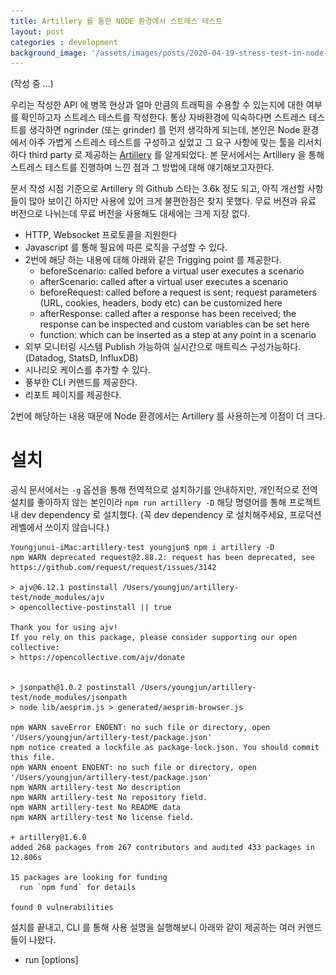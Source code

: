 ```yaml
---
title: Artillery 를 통한 NODE 환경에서 스트레스 테스트
layout: post
categories : development
background_image: '/assets/images/posts/2020-04-19-stress-test-in-node-with-artillery/artillery.jpg'
---
```


(작성 중 ...)

우리는 작성한 API 에 병목 현상과 얼마 만큼의 트래픽을 수용할 수 있는지에 대한 여부를 확인하고자 스트레스 테스트를 작성한다.
통상 자바환경에 익숙하다면 스트레스 테스트를 생각하면 ngrinder (또는 grinder) 를 먼저 생각하게 되는데, 본인은 Node 환경에서 아주 가볍게 스트레스 테스트를 구성하고 싶었고 그 요구 사항에 맞는 툴을 리서치하다 third party 로 제공하는 [Artillery](https://www.npmjs.com/package/artillery) 를 알게되었다.
본 문서에서는 Artillery 을 통해 스트레스 테스트를 진행하며 느낀 점과 그 방법에 대해 얘기해보고자한다.

문서 작성 시점 기준으로 Artillery 의 Github 스타는 3.6k 정도 되고, 아직 개선할 사항들이 많아 보이긴 하지만 사용에 있어 크게 불편한점은 찾지 못했다. 무료 버전과 유료 버전으로 나뉘는데 무료 버전을 사용해도 대세에는 크게 지장 없다.

- HTTP, Websocket 프로토콜을 지원한다
- Javascript 를 통해 필요에 따른 로직을 구성할 수 있다.
- 2번에 해당 하는 내용에 대해 아래와 같은 Trigging point 를 제공한다.
  - beforeScenario: called before a virtual user executes a scenario
  - afterScenario: called after a virtual user executes a scenario
  - beforeRequest: called before a request is sent; request parameters (URL, cookies, headers, body etc) can be customized here
  - afterResponse: called after a response has been received; the response can be inspected and custom variables can be set here
  - function: which can be inserted as a step at any point in a scenario
 - 외부 모니터링 시스템 Publish 가능하여 실시간으로 매트릭스 구성가능하다. (Datadog, StatsD, InfluxDB)
 - 시나리오 케이스를 추가할 수 있다.
 - 풍부한 CLI 커맨드를 제공한다.
 - 리포트 페이지를 제공한다.

2번에 해당하는 내용 때문에 Node 환경에서는 Artillery 를 사용하는게 이점이 더 크다.


# 설치

공식 문서에서는 `-g` 옵션을 통해 전역적으로 설치하기를 안내하지만, 개인적으로 전역 설치를 좋아하지 않는 본인이라 `npm run artillery -D` 해당 명령어를 통해 프로젝트 내 dev dependency 로 설치했다. (꼭 dev dependency 로 설치해주세요, 프로덕션 레벨에서 쓰이지 않습니다.)

```
Youngjunui-iMac:artillery-test youngjun$ npm i artillery -D
npm WARN deprecated request@2.88.2: request has been deprecated, see https://github.com/request/request/issues/3142

> ajv@6.12.1 postinstall /Users/youngjun/artillery-test/node_modules/ajv
> opencollective-postinstall || true

Thank you for using ajv!
If you rely on this package, please consider supporting our open collective:
> https://opencollective.com/ajv/donate


> jsonpath@1.0.2 postinstall /Users/youngjun/artillery-test/node_modules/jsonpath
> node lib/aesprim.js > generated/aesprim-browser.js

npm WARN saveError ENOENT: no such file or directory, open '/Users/youngjun/artillery-test/package.json'
npm notice created a lockfile as package-lock.json. You should commit this file.
npm WARN enoent ENOENT: no such file or directory, open '/Users/youngjun/artillery-test/package.json'
npm WARN artillery-test No description
npm WARN artillery-test No repository field.
npm WARN artillery-test No README data
npm WARN artillery-test No license field.

+ artillery@1.6.0
added 268 packages from 267 contributors and audited 433 packages in 12.806s

15 packages are looking for funding
  run `npm fund` for details

found 0 vulnerabilities
```

설치를 끝내고, CLI 를 통해 사용 설명을 실행해보니 아래와 같이 제공하는 여러 커맨드들이 나왔다.

- run [options] <script>    Run a test script. Example: `artillery run benchmark.json`
- quick [options] <target>  Run a quick test without writing a test script
- report [options] <file>   Create a report from a JSON file created by "artillery run" 
- convert <file>            Convert JSON to YAML and vice versa
- dino [options]            Show dinosaur of the day

이 커맨드를 보는 여러분도 `dino` 라는 커맨드에 눈길이 가실 것 같다.
프로젝트 개발자 이스터에그 정도로 보이고, 실행해보니 공룡이 나왔다. (힁..)
  
궁금한건 못 참아서, 본 프로젝트랑 공룡이랑 뭔 상관이 있는지 좀 찾아보니 [artillery-dino](https://github.com/hassy/artillery-dino) 라는 프로젝트가 존재하고 artillery 를 베이스로 하며 사용하면 AWS Lambda에서 스트레스 테스트를 실행할 수 있다고 한다. (다만, 업데이트가 무려 4년전의 실험체라는 것..)
  
![gy dynogram](/assets/images/posts/2020-04-19-stress-test-in-node-with-artillery/dinogram.png)
  

```
Youngjunui-iMac:artillery-test youngjun$ ./node_modules/.bin/artillery dino
 ------------
< Artillery! >
 ------------
          \
           \
                         .@
                        @.+
                       @,
                      @'
                     @'
                    @;
                  `@;
                 @+;
              .@#;'
         #@###@;'.
       :#@@@@@;.
      @@@+;'@@:
    `@@@';;;@@
   @;:@@;;;;+#
`@;`  ,@@,, @@`
      @`@   @`+
      @ ,   @ @
      @ @   @ @
```

# 간단한 테스트하기
  
# 시나리오 작성하여 테스트하기

![](/assets/images/posts/2020-04-19-stress-test-in-node-with-artillery/1_-zSHjtMy0RS5HZw5Pt1Nxw.png)

# 결과 확인하기